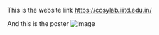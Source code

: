 This is the website link https://cosylab.iiitd.edu.in/ 

And this is the poster
![image](https://github.com/Vickey21299/recipe_db-chatbox/assets/108173950/50ea3f91-bf98-4d06-babc-8a6029cd0252)
